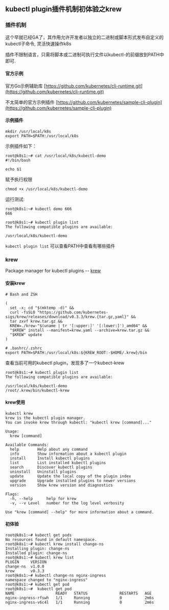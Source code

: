 ## kubectl plugin插件机制初体验之krew

### 插件机制

这个早就已经GA了，其作用允许开发者以独立的二进制或脚本形式发布自定义的kubectl子命令, 灵活快速操作k8s

插件不限制语言，只需将脚本或二进制可执行文件以kubectl-<plugin-name>的前缀放到PATH中即可.

#### 官方示例

官方Go示例辅助库 [https://github.com/kubernetes/cli-runtime.git](https://github.com/kubernetes/cli-runtime.git)

不太简单的官方示例插件 [https://github.com/kubernetes/sample-cli-plugin](https://github.com/kubernetes/sample-cli-plugin)

#### 示例插件

```
mkdir /usr/local/k8s
export PATH=$PATH:/usr/local/k8s
```

示例插件如下：
```
root@k8s1:~# cat /usr/local/k8s/kubectl-demo
#!/bin/bash

echo $1
```

赋予执行权限 

```
chmod +x /usr/local/k8s/kubectl-demo
```

运行测试:

```
root@k8s1:~# kubectl demo 666
666

root@k8s1:~# kubectl plugin list
The following compatible plugins are available:

/usr/local/k8s/kubectl-demo
```

`kubectl plugin list` 可以查看PATH中查看有哪些插件

### krew

Package manager for kubectl plugins -- [krew](https://krew.dev)

#### 安装krew

```
# Bash and ZSH

(
  set -x; cd "$(mktemp -d)" &&
  curl -fsSLO "https://github.com/kubernetes-sigs/krew/releases/download/v0.3.3/krew.{tar.gz,yaml}" &&
  tar zxvf krew.tar.gz &&
  KREW=./krew-"$(uname | tr '[:upper:]' '[:lower:]')_amd64" &&
  "$KREW" install --manifest=krew.yaml --archive=krew.tar.gz &&
  "$KREW" update
)

# .bashrc/.zshrc
export PATH=$PATH:/usr/local/k8s:${KREW_ROOT:-$HOME/.krew}/bin
```

查看当前可用的kubectl plugin，发现多了一个kubect-krew

```
root@k8s1:~# kubectl plugin list
The following compatible plugins are available:

/usr/local/k8s/kubectl-demo
/root/.krew/bin/kubectl-krew
```

#### krew使用

```
kubectl krew
krew is the kubectl plugin manager.
You can invoke krew through kubectl: "kubectl krew [command]..."

Usage:
  krew [command]

Available Commands:
  help        Help about any command
  info        Show information about a kubectl plugin
  install     Install kubectl plugins
  list        List installed kubectl plugins
  search      Discover kubectl plugins
  uninstall   Uninstall plugins
  update      Update the local copy of the plugin index
  upgrade     Upgrade installed plugins to newer versions
  version     Show krew version and diagnostics

Flags:
  -h, --help      help for krew
  -v, --v Level   number for the log level verbosity

Use "krew [command] --help" for more information about a command.
```

#### 初体验

```
root@k8s1:~# kubectl get pods
No resources found in default namespace.
root@k8s1:~# kubectl krew install change-ns
Installing plugin: change-ns
Installed plugin: change-ns
root@k8s1:~# kubectl krew list
PLUGIN     VERSION
change-ns  v1.0.0
krew       v0.3.3
root@k8s1:~# kubectl change-ns nginx-ingress
namespace changed to "nginx-ingress"
root@k8s1:~# kubectl get pod
root@k8s1:~#  kubectl get pod
NAME                  READY   STATUS              RESTARTS   AGE
nginx-ingress-rfswh   1/1     Running             0          2m6s
nginx-ingress-v6c4l   1/1     Running             0          2m6s
```